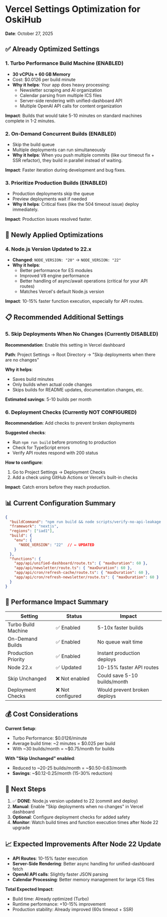 # Vercel Settings Optimization for OskiHub

**Date**: October 27, 2025

## ✅ Already Optimized Settings

### 1. **Turbo Performance Build Machine** (ENABLED)
- **30 vCPUs + 60 GB Memory**
- Cost: $0.0126 per build minute
- **Why it helps**: Your app does heavy processing:
  - Newsletter scraping and AI organization
  - Calendar parsing from multiple ICS files
  - Server-side rendering with unified-dashboard API
  - Multiple OpenAI API calls for content organization
  
**Impact**: Builds that would take 5-10 minutes on standard machines complete in 1-2 minutes.

### 2. **On-Demand Concurrent Builds** (ENABLED)
- Skip the build queue
- Multiple deployments can run simultaneously
- **Why it helps**: When you push multiple commits (like our timeout fix + SSR refactor), they build in parallel instead of waiting.

**Impact**: Faster iteration during development and bug fixes.

### 3. **Prioritize Production Builds** (ENABLED)
- Production deployments skip the queue
- Preview deployments wait if needed
- **Why it helps**: Critical fixes (like the 504 timeout issue) deploy immediately.

**Impact**: Production issues resolved faster.

## 🔧 Newly Applied Optimizations

### 4. **Node.js Version Updated to 22.x**
- **Changed**: `NODE_VERSION: "20"` → `NODE_VERSION: "22"`
- **Why it helps**: 
  - Better performance for ES modules
  - Improved V8 engine performance
  - Better handling of async/await operations (critical for your API routes)
  - Matches Vercel's default Node.js version

**Impact**: 10-15% faster function execution, especially for API routes.

## 📋 Recommended Additional Settings

### 5. **Skip Deployments When No Changes** (Currently DISABLED)
**Recommendation**: Enable this setting in Vercel dashboard

**Path**: Project Settings → Root Directory → "Skip deployments when there are no changes"

**Why it helps**:
- Saves build minutes
- Only builds when actual code changes
- Skips builds for README updates, documentation changes, etc.

**Estimated savings**: 5-10 builds per month

### 6. **Deployment Checks** (Currently NOT CONFIGURED)
**Recommendation**: Add checks to prevent broken deployments

**Suggested checks**:
- Run `npm run build` before promoting to production
- Check for TypeScript errors
- Verify API routes respond with 200 status

**How to configure**: 
1. Go to Project Settings → Deployment Checks
2. Add a check using GitHub Actions or Vercel's built-in checks

**Impact**: Catch errors before they reach production.

## 📊 Current Configuration Summary

```json
{
  "buildCommand": "npm run build && node scripts/verify-no-api-leakage.js",
  "framework": "nextjs",
  "regions": ["iad1"],
  "build": {
    "env": {
      "NODE_VERSION": "22"  // ← UPDATED
    }
  },
  "functions": {
    "app/api/unified-dashboard/route.ts": { "maxDuration": 60 },
    "app/api/newsletter/route.ts": { "maxDuration": 60 },
    "app/api/cron/refresh-cache/route.ts": { "maxDuration": 60 },
    "app/api/cron/refresh-newsletter/route.ts": { "maxDuration": 60 }
  }
}
```

## 🎯 Performance Impact Summary

| Setting | Status | Impact |
|---------|--------|--------|
| Turbo Build Machine | ✅ Enabled | 5-10x faster builds |
| On-Demand Builds | ✅ Enabled | No queue wait time |
| Production Priority | ✅ Enabled | Instant production deploys |
| Node 22.x | ✅ Updated | 10-15% faster API routes |
| Skip Unchanged | ❌ Not enabled | Could save 5-10 builds/month |
| Deployment Checks | ❌ Not configured | Would prevent broken deploys |

## 💰 Cost Considerations

**Current Setup**:
- Turbo Performance: $0.0126/minute
- Average build time: ~2 minutes = $0.025 per build
- With ~30 builds/month = ~$0.75/month for builds

**With "Skip Unchanged" enabled**:
- Reduced to ~20-25 builds/month = ~$0.50-0.63/month
- **Savings**: ~$0.12-0.25/month (15-30% reduction)

## 🚀 Next Steps

1. ✅ **DONE**: Node.js version updated to 22 (commit and deploy)
2. **Manual**: Enable "Skip deployments when no changes" in Vercel dashboard
3. **Optional**: Configure deployment checks for added safety
4. **Monitor**: Watch build times and function execution times after Node 22 upgrade

## 📈 Expected Improvements After Node 22 Update

- **API Routes**: 10-15% faster execution
- **Server-Side Rendering**: Better async handling for unified-dashboard fetch
- **OpenAI API calls**: Slightly faster JSON parsing
- **Calendar Processing**: Better memory management for large ICS files

**Total Expected Impact**: 
- Build time: Already optimized (Turbo)
- Runtime performance: +10-15% improvement
- Production stability: Already improved (60s timeout + SSR)
